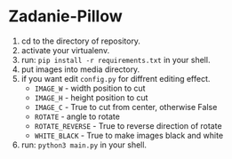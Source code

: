 # Zadanie-Pillow

1. cd to the directory of repository.
2. activate your virtualenv.
3. run: `pip install -r requirements.txt` in your shell.
4. put images into media directory.
5. if you want edit `config.py` for diffrent editing effect.
    - `IMAGE_W` - width position to cut
    - `IMAGE_H` - height position to cut
    - `IMAGE_C` - True to cut from center, otherwise False
    - `ROTATE` - angle to rotate
    - `ROTATE_REVERSE` - True to reverse direction of rotate
    - `WHITE_BLACK` - True to make images black and white
6. run: `python3 main.py`  in your shell.